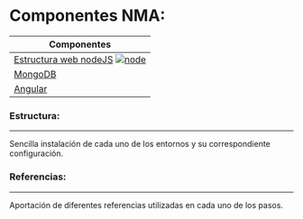 # Componentes NMA:
 | Componentes |
 |-------------|
 | [Estructura web nodeJS](https://nodejs.org/es/download/)  [![node](https://static.filehorse.com/icons/developer-tools/nodejs-icon-32.png)](https://nodejs.org/es/) |
 | [MongoDB](https://www.tutorialspoint.com/mongodb/) |
 | [Angular](https://angular.io/start) |

### Estructura:
----------------
Sencilla instalación de cada uno de los entornos y su correspondiente configuración.

### Referencias:
-----------------
Aportación de diferentes referencias utilizadas en cada uno de los pasos.

